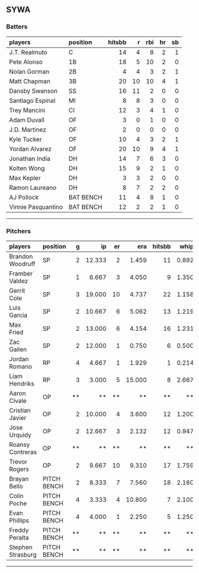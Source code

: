 ## SYWA

### Batters

 
|players            |position  | hitsbb|  r| rbi| hr| sb| 
|:------------------|:---------|------:|--:|---:|--:|--:| 
|J.T. Realmuto      |C         |     14|  4|   8|  2|  1| 
|Pete Alonso        |1B        |     18|  5|  10|  2|  0| 
|Nolan Gorman       |2B        |      4|  4|   3|  2|  1| 
|Matt Chapman       |3B        |     20| 10|  10|  4|  1| 
|Dansby Swanson     |SS        |     16| 11|   2|  0|  0| 
|Santiago Espinal   |MI        |      8|  8|   3|  0|  0| 
|Trey Mancini       |CI        |     12|  3|   4|  1|  0| 
|Adam Duvall        |OF        |      3|  0|   1|  0|  0| 
|J.D. Martinez      |OF        |      2|  0|   0|  0|  0| 
|Kyle Tucker        |OF        |     10|  4|   3|  2|  1| 
|Yordan Alvarez     |OF        |     20| 10|   9|  4|  1| 
|Jonathan India     |DH        |     14|  7|   6|  3|  0| 
|Kolten Wong        |DH        |     15|  9|   2|  1|  0| 
|Max Kepler         |DH        |      3|  3|   2|  0|  0| 
|Ramon Laureano     |DH        |      8|  7|   2|  2|  0| 
|AJ Pollock         |BAT BENCH |     11|  4|   8|  1|  0| 
|Vinnie Pasquantino |BAT BENCH |     12|  2|   2|  1|  0| 


* * *

### Pitchers

 
|players           |position    |  g|     ip| er|    era| hitsbb|  whip| so|  w| sv| 
|:-----------------|:-----------|--:|------:|--:|------:|------:|-----:|--:|--:|--:| 
|Brandon Woodruff  |SP          |  2| 12.333|  2|  1.459|     11| 0.892| 17|  2|  0| 
|Framber Valdez    |SP          |  1|  6.667|  3|  4.050|      9| 1.350|  8|  1|  0| 
|Gerrit Cole       |SP          |  3| 19.000| 10|  4.737|     22| 1.158| 27|  1|  0| 
|Luis Garcia       |SP          |  2| 10.667|  6|  5.062|     13| 1.219| 13|  1|  0| 
|Max Fried         |SP          |  2| 13.000|  6|  4.154|     16| 1.231| 12|  1|  0| 
|Zac Gallen        |SP          |  2| 12.000|  1|  0.750|      6| 0.500| 12|  1|  0| 
|Jordan Romano     |RP          |  4|  4.667|  1|  1.929|      1| 0.214|  4|  1|  3| 
|Liam Hendriks     |RP          |  3|  3.000|  5| 15.000|      8| 2.667|  4|  0|  1| 
|Aaron Civale      |OP          | **|     **| **|     **|     **|    **| **| **| **| 
|Cristian Javier   |OP          |  2| 10.000|  4|  3.600|     12| 1.200|  9|  0|  0| 
|Jose Urquidy      |OP          |  2| 12.667|  3|  2.132|     12| 0.947|  6|  1|  0| 
|Roansy Contreras  |OP          | **|     **| **|     **|     **|    **| **| **| **| 
|Trevor Rogers     |OP          |  2|  9.667| 10|  9.310|     17| 1.759|  9|  0|  0| 
|Brayan Bello      |PITCH BENCH |  2|  8.333|  7|  7.560|     18| 2.160|  6|  0|  0| 
|Colin Poche       |PITCH BENCH |  4|  3.333|  4| 10.800|      7| 2.100|  3|  1|  0| 
|Evan Phillips     |PITCH BENCH |  4|  4.000|  1|  2.250|      5| 1.250|  6|  2|  0| 
|Freddy Peralta    |PITCH BENCH | **|     **| **|     **|     **|    **| **| **| **| 
|Stephen Strasburg |PITCH BENCH | **|     **| **|     **|     **|    **| **| **| **| 


* * *


